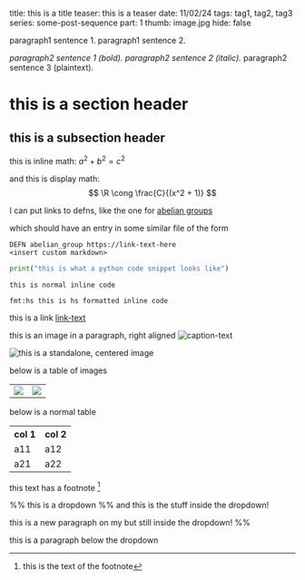 title:  this is a title
teaser: this is a teaser
date:   11/02/24
tags:   tag1, tag2, tag3
series: some-post-sequence
part:   1
thumb:  image.jpg
hide:   false


paragraph1 sentence 1.
paragraph1 sentence 2.

*paragraph2 sentence 1 (bold).*
_paragraph2 sentence 2 (italic)._
paragraph2 sentence 3 (plaintext).

# this is a section header

## this is a subsection header

this is inline math: $a^2 + b^2 = c^2$

and this is display math: $$ \R \cong \frac{C}{(x^2 + 1)} $$

I can put links to defns, like the one for [abelian groups](@abelian_group)

which should have an entry in some similar file of the form
```
DEFN abelian_group https://link-text-here
<insert custom markdown>
```


```python
print("this is what a python code snippet looks like")
```

`this is normal inline code`

`fmt:hs this is hs formatted inline code`

this is a link [link-text](https://ncatlab.org)

this is an image in a paragraph, right aligned ![caption-text](image.jpg)

![this is a standalone, centered image](image.png)

below is a table of images

<table class="img-table">
  <tr>
    <td><img src="img1.jpg"></td>
    <td><img src="img2.jpg"></td>
  </tr>
</table>

below is a normal table
<table>
  <tr>
    <th> col 1 </th>
    <th> col 2 </th>
  </tr>
  <tr>
    <td> a11 </td>
    <td> a12 </td>
  </tr>
  <tr>
    <td> a21 </td>
    <td> a22 </td>
  </tr>
</table>

this text has a footnote [^1]

[^1]: this is the text of the footnote

%% this is a dropdown
%% and this is the stuff inside the dropdown!

this is a new paragraph on my but still inside the dropdown!
%%

this is a paragraph below the dropdown
